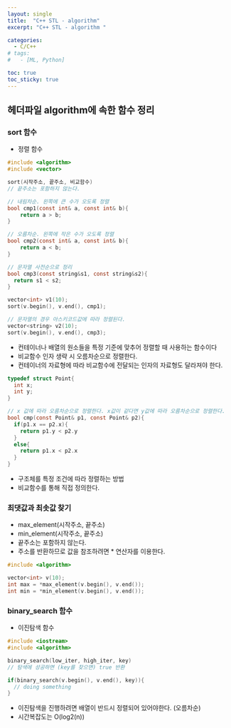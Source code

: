 ```yaml
---
layout: single
title:  "C++ STL - algorithm"
excerpt: "C++ STL - algorithm "

categories:
  - C/C++
# tags:
#   - [ML, Python]

toc: true
toc_sticky: true
---
```


## 헤더파일 algorithm에 속한 함수 정리

### sort 함수
- 정렬 함수

```c
#include <algorithm>
#include <vector>

sort(시작주소, 끝주소, 비교함수)
// 끝주소는 포함하지 않는다.

// 내림차순. 왼쪽에 큰 수가 오도록 정렬
bool cmp1(const int& a, const int& b){
    return a > b;
}

// 오름차순. 왼쪽에 작은 수가 오도록 정렬
bool cmp2(const int& a, const int& b){
    return a < b;
}

// 문자열 사전순으로 정리
bool cmp3(const string&s1, const string&s2){
  return s1 < s2;
}

vector<int> v1(10);
sort(v.begin(), v.end(), cmp1);

// 문자열의 경우 아스키코드값에 따라 정렬된다.
vector<string> v2(10);
sort(v.begin(), v.end(), cmp3);


```

- 컨테이너나 배열의 원소들을 특정 기준에 맞추어 정렬할 때 사용하는 함수이다
- 비교함수 인자 생략 시 오름차순으로 정렬한다.
- 컨테이너의 자료형에 따라 비교함수에 전달되는 인자의 자료형도 달라져야 한다.

```c
typedef struct Point{
  int x;
  int y;
}

// x 값에 따라 오름차순으로 정렬한다. x값이 같다면 y값에 따라 오름차순으로 정렬한다.
bool cmp(const Point& p1, const Point& p2){
  if(p1.x == p2.x){
    return p1.y < p2.y
  }
  else{
    return p1.x < p2.x
  }
}
```

- 구조체를 특정 조건에 따라 정렬하는 방법
- 비교함수를 통해 직접 정의한다.


### 최댓값과 최솟값 찾기
- max_element(시작주소, 끝주소)
- min_element(시작주소, 끝주소)
- 끝주소는 포함하지 않는다.
- 주소를 반환하므로 값을 참조하려면 * 연산자를 이용한다.

```c
#include <algorithm>

vector<int> v(10);
int max = *max_element(v.begin(), v.end());
int min = *min_element(v.begin(), v.end());
```

### binary_search 함수
- 이진탐색 함수

```c
#include <iostream>
#include <algorithm>

binary_search(low_iter, high_iter, key)
// 탐색에 성공하면 (key를 찾으면) true 반환

if(binary_search(v.begin(), v.end(), key)){
  // doing something
}

```

- 이진탐색을 진행하려면 배열이 반드시 정렬되어 있어야한다. (오름차순)
- 시간복잡도는 O(log2(n))

